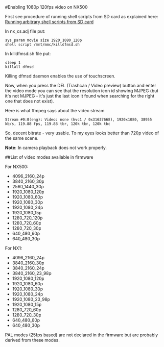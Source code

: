#Enabling 1080p 120fps video on NX500

First see procedure of running shell scripts from SD card as explained here: [Running arbitrary shell scripts from SD card](https://github.com/ottokiksmaler/nx500/blob/master/Running-shell-scripts-from-SD-card.md)

In nx_cs.adj file put:
```
sys_param movie size 1920_1080_120p
shell script /mnt/mmc/killdfmsd.sh
```

In killdfmsd.sh file put:
```
sleep 1
killall dfmsd
```

Killing dfmsd daemon enables the use of touchscreen.

Now, when you press the DEL (Trashcan / Video preview) button and enter the video mode you can see that the resolution icon id showing MJPEG (but it's not MJPEG - it's just the last icon it found when searching for the right one that does not exist).

Here is what ffmpeg says about the video stream
```
Stream #0:0(eng): Video: none (hvc1 / 0x31637668), 1920x1080, 38955 kb/s, 119.88 fps, 119.88 tbr, 120k tbn, 120k tbc
```
So, decent bitrate - very usable. To my eyes looks better than 720p video of the same scene. 

**Note:** In camera playback does not work properly.

##List of video modes available in firmware

For NX500:
  - 4096_2160_24p
  - 3840_2160_30p
  - 2560_1440_30p
  - 1920_1080_120p
  - 1920_1080_60p
  - 1920_1080_30p
  - 1920_1080_24p
  - 1920_1080_15p
  - 1280_720_120p
  - 1280_720_60p
  - 1280_720_30p
  - 640_480_60p
  - 640_480_30p 

For NX1:
  - 4096_2160_24p
  - 3840_2160_30p
  - 3840_2160_24p
  - 3840_2160_23_98p
  - 1920_1080_120p
  - 1920_1080_60p
  - 1920_1080_30p
  - 1920_1080_24p
  - 1920_1080_23_98p
  - 1920_1080_15p
  - 1280_720_60p
  - 1280_720_30p
  - 640_480_60p
  - 640_480_30p 

PAL modes (25fps based) are not declared in the firmware but are probably derived from these modes.
